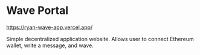 # Wave Portal

https://ryan-wave-app.vercel.app/

Simple decentralized application website. Allows user to connect Ethereum wallet, write a message, and wave.
